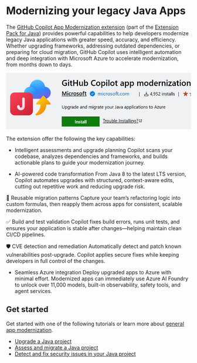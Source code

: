 # Modernizing your legacy Java Apps

The [GitHub Copilot App Modernization extension](https://marketplace.visualstudio.com/items?itemName=vscjava.migrate-java-to-azure) (part of the [Extension Pack for Java](https://marketplace.visualstudio.com/items?itemName=vscjava.vscode-java-pack)) provides powerful capabilities to help developers modernize legacy Java applications with greater speed, accuracy, and efficiency.
Whether upgrading frameworks, addressing outdated dependencies, or preparing for cloud migration, GitHub Copilot uses intelligent automation and deep integration with Microsoft Azure to accelerate modernization, from months down to days.

![GitHub Copilot App Modernization](images/java-app-mod/appmodlogo.png)

The extension offer the following the key capabilities:

* Intelligent assessments and upgrade planning
Copilot scans your codebase, analyzes dependencies and frameworks, and builds actionable plans to guide your modernization journey.

* AI-powered code transformation
    From Java 8 to the latest LTS version, Copilot automates upgrades with structured, context-aware edits,  cutting out repetitive work and reducing upgrade risk.

🔁 Reusable migration patterns
Capture your team’s refactoring logic into custom formulas, then reapply them across apps for consistent, scalable modernization.

✅ Build and test validation
Copilot fixes build errors, runs unit tests, and ensures your application is stable after changes—helping maintain clean CI/CD pipelines.

🛡️ CVE detection and remediation
Automatically detect and patch known vulnerabilities post-upgrade. Copilot applies secure fixes while keeping developers in full control of the changes.

* Seamless Azure integration
    Deploy upgraded apps to Azure with minimal effort. Modernized apps can immediately use Azure AI Foundry to unlock over 11,000 models, built-in observability, safety tools, and agent services.

## Get started

Get started with one of the following tutorials or learn more about [general app modernization](https://learn.microsoft.com/en-us/azure/developer/github-copilot-app-modernization/overview).
- [Upgrade a Java project](https://learn.microsoft.com/java/upgrade/quickstart-upgrade)
- [Assess and migrate a Java project](https://learn.microsoft.com/azure/developer/java/migration)
- [Detect and fix security issues in your Java project](https://learn.microsoft.com/java/upgrade/tools)

